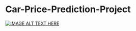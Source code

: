 # Car-Price-Prediction-Project

[![IMAGE ALT TEXT HERE](https://img.youtube.com/vi/5vIOEJHubgo)](https://www.youtube.com/watch?v=5vIOEJHubgo)
